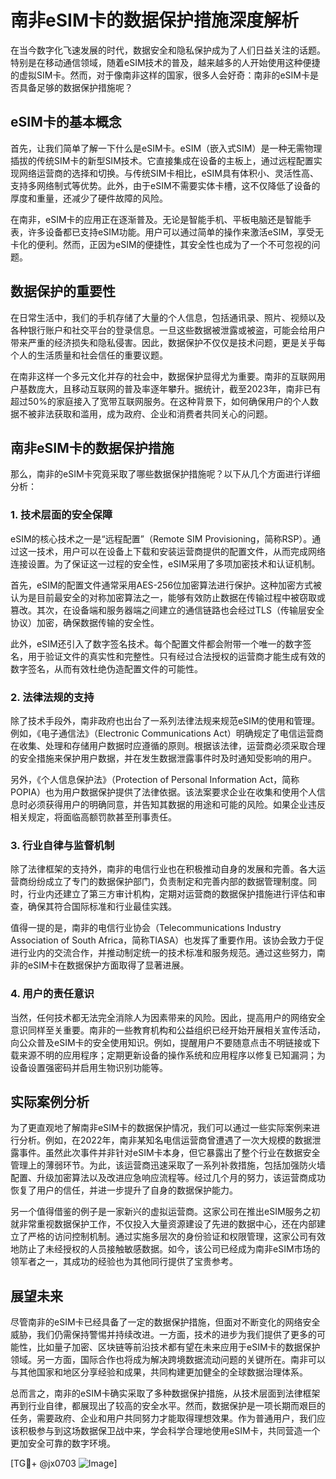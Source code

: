 # 南非eSIM卡的数据保护措施深度解析

在当今数字化飞速发展的时代，数据安全和隐私保护成为了人们日益关注的话题。特别是在移动通信领域，随着eSIM技术的普及，越来越多的人开始使用这种便捷的虚拟SIM卡。然而，对于像南非这样的国家，很多人会好奇：南非的eSIM卡是否具备足够的数据保护措施呢？

## eSIM卡的基本概念

首先，让我们简单了解一下什么是eSIM卡。eSIM（嵌入式SIM）是一种无需物理插拔的传统SIM卡的新型SIM技术。它直接集成在设备的主板上，通过远程配置实现网络运营商的选择和切换。与传统SIM卡相比，eSIM具有体积小、灵活性高、支持多网络制式等优势。此外，由于eSIM不需要实体卡槽，这不仅降低了设备的厚度和重量，还减少了硬件故障的风险。

在南非，eSIM卡的应用正在逐渐普及。无论是智能手机、平板电脑还是智能手表，许多设备都已支持eSIM功能。用户可以通过简单的操作来激活eSIM，享受无卡化的便利。然而，正因为eSIM的便捷性，其安全性也成为了一个不可忽视的问题。

## 数据保护的重要性

在日常生活中，我们的手机存储了大量的个人信息，包括通讯录、照片、视频以及各种银行账户和社交平台的登录信息。一旦这些数据被泄露或被盗，可能会给用户带来严重的经济损失和隐私侵害。因此，数据保护不仅仅是技术问题，更是关乎每个人的生活质量和社会信任的重要议题。

在南非这样一个多元文化并存的社会中，数据保护显得尤为重要。南非的互联网用户基数庞大，且移动互联网的普及率逐年攀升。据统计，截至2023年，南非已有超过50%的家庭接入了宽带互联网服务。在这种背景下，如何确保用户的个人数据不被非法获取和滥用，成为政府、企业和消费者共同关心的问题。

## 南非eSIM卡的数据保护措施

那么，南非的eSIM卡究竟采取了哪些数据保护措施呢？以下从几个方面进行详细分析：

### 1. 技术层面的安全保障

eSIM的核心技术之一是“远程配置”（Remote SIM Provisioning，简称RSP）。通过这一技术，用户可以在设备上下载和安装运营商提供的配置文件，从而完成网络连接设置。为了保证这一过程的安全性，eSIM采用了多项加密技术和认证机制。

首先，eSIM的配置文件通常采用AES-256位加密算法进行保护。这种加密方式被认为是目前最安全的对称加密算法之一，能够有效防止数据在传输过程中被窃取或篡改。其次，在设备端和服务器端之间建立的通信链路也会经过TLS（传输层安全协议）加密，确保数据传输的安全性。

此外，eSIM还引入了数字签名技术。每个配置文件都会附带一个唯一的数字签名，用于验证文件的真实性和完整性。只有经过合法授权的运营商才能生成有效的数字签名，从而有效杜绝伪造配置文件的可能性。

### 2. 法律法规的支持

除了技术手段外，南非政府也出台了一系列法律法规来规范eSIM的使用和管理。例如，《电子通信法》（Electronic Communications Act）明确规定了电信运营商在收集、处理和存储用户数据时应遵循的原则。根据该法律，运营商必须采取合理的安全措施来保护用户数据，并在发生数据泄露事件时及时通知受影响的用户。

另外，《个人信息保护法》（Protection of Personal Information Act，简称POPIA）也为用户数据保护提供了法律依据。该法案要求企业在收集和使用个人信息时必须获得用户的明确同意，并告知其数据的用途和可能的风险。如果企业违反相关规定，将面临高额罚款甚至刑事责任。

### 3. 行业自律与监督机制

除了法律框架的支持外，南非的电信行业也在积极推动自身的发展和完善。各大运营商纷纷成立了专门的数据保护部门，负责制定和完善内部的数据管理制度。同时，行业内还建立了第三方审计机构，定期对运营商的数据保护措施进行评估和审查，确保其符合国际标准和行业最佳实践。

值得一提的是，南非的电信行业协会（Telecommunications Industry Association of South Africa，简称TIASA）也发挥了重要作用。该协会致力于促进行业内的交流合作，并推动制定统一的技术标准和服务规范。通过这些努力，南非的eSIM卡在数据保护方面取得了显著进展。

### 4. 用户的责任意识

当然，任何技术都无法完全消除人为因素带来的风险。因此，提高用户的网络安全意识同样至关重要。南非的一些教育机构和公益组织已经开始开展相关宣传活动，向公众普及eSIM卡的安全使用知识。例如，提醒用户不要随意点击不明链接或下载来源不明的应用程序；定期更新设备的操作系统和应用程序以修复已知漏洞；为设备设置强密码并启用生物识别功能等。

## 实际案例分析

为了更直观地了解南非eSIM卡的数据保护情况，我们可以通过一些实际案例来进行分析。例如，在2022年，南非某知名电信运营商曾遭遇了一次大规模的数据泄露事件。虽然此次事件并非针对eSIM卡本身，但它暴露出了整个行业在数据安全管理上的薄弱环节。为此，该运营商迅速采取了一系列补救措施，包括加强防火墙配置、升级加密算法以及改进应急响应流程等。经过几个月的努力，该运营商成功恢复了用户的信任，并进一步提升了自身的数据保护能力。

另一个值得借鉴的例子是一家新兴的虚拟运营商。这家公司在推出eSIM服务之初就非常重视数据保护工作，不仅投入大量资源建设了先进的数据中心，还在内部建立了严格的访问控制机制。通过实施多层次的身份验证和权限管理，这家公司有效地防止了未经授权的人员接触敏感数据。如今，该公司已经成为南非eSIM市场的领军者之一，其成功的经验也为其他同行提供了宝贵参考。

## 展望未来

尽管南非的eSIM卡已经具备了一定的数据保护措施，但面对不断变化的网络安全威胁，我们仍需保持警惕并持续改进。一方面，技术的进步为我们提供了更多的可能性，比如量子加密、区块链等前沿技术都有望在未来应用于eSIM卡的数据保护领域。另一方面，国际合作也将成为解决跨境数据流动问题的关键所在。南非可以与其他国家和地区分享经验和成果，共同构建更加健全的全球数据治理体系。

总而言之，南非的eSIM卡确实采取了多种数据保护措施，从技术层面到法律框架再到行业自律，都展现出了较高的安全水平。然而，数据保护是一项长期而艰巨的任务，需要政府、企业和用户共同努力才能取得理想效果。作为普通用户，我们应该积极参与到这场数据保卫战中来，学会科学合理地使用eSIM卡，共同营造一个更加安全可靠的数字环境。

[TG💪+ @jx0703 ![Image](https://github.com/user-attachments/assets/dbca1d08-cadb-493c-b0ec-ad6f7a83f270)]
